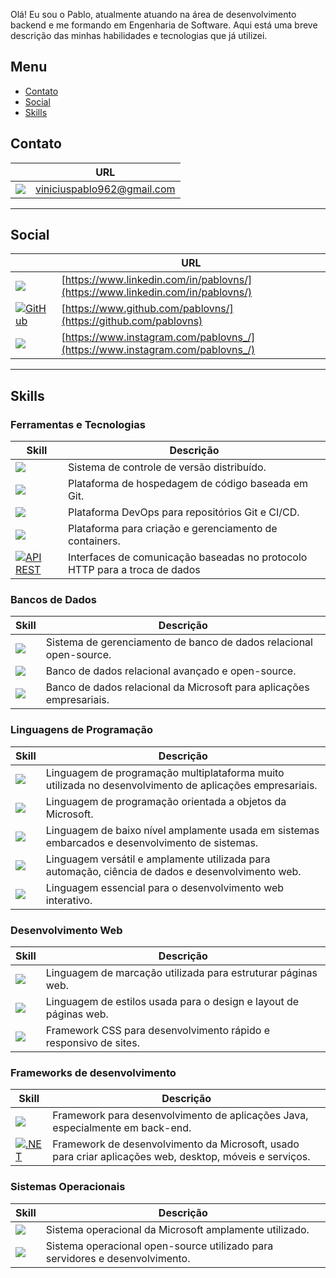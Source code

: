 Olá! Eu sou o Pablo, atualmente atuando na área de desenvolvimento backend e me formando em Engenharia de Software. Aqui está uma breve descrição das minhas habilidades e tecnologias que já utilizei.

## Menu

- [Contato](#contato)
- [Social](#social)
- [Skills](#skills)

## Contato

| | URL
------------ | -------------
<img src="https://img.shields.io/badge/Gmail-D14836?style=for-the-badge&logo=gmail&logoColor=white" /> | [viniciuspablo962@gmail.com](viniciuspablo962@gmail.com)

---

## Social

| | URL
------------ | -------------
<img src="https://img.shields.io/badge/LinkedIn-0077B5?style=for-the-badge&logo=linkedin&logoColor=white" /> | [https://www.linkedin.com/in/pablovns/](https://www.linkedin.com/in/pablovns/)
[![GitHub](https://img.shields.io/badge/GitHub-181717?style=for-the-badge&logo=github&logoColor=white)](https://github.com/) | [https://www.github.com/pablovns/](https://github.com/pablovns)
<img src="https://img.shields.io/badge/Instagram-E4405F?style=for-the-badge&logo=instagram&logoColor=white" /> | [https://www.instagram.com/pablovns_/](https://www.instagram.com/pablovns_/)

---

## Skills

### Ferramentas e Tecnologias

| Skill | Descrição |
|------------|-------------|
| <img src="https://img.shields.io/badge/Git-E34F26?style=for-the-badge&logo=git&logoColor=white" /> | Sistema de controle de versão distribuído. |
| <img src="https://img.shields.io/badge/GitHub-181717?style=for-the-badge&logo=github&logoColor=white" /> | Plataforma de hospedagem de código baseada em Git. |
| <img src="https://img.shields.io/badge/GitLab-FCA121?style=for-the-badge&logo=gitlab&logoColor=white" /> | Plataforma DevOps para repositórios Git e CI/CD. |
| <img src="https://img.shields.io/badge/Docker-2496ED?style=for-the-badge&logo=docker&logoColor=white" /> | Plataforma para criação e gerenciamento de containers. |
| [![API REST](https://img.shields.io/badge/API%20REST-02569B?style=for-the-badge&logo=postman&logoColor=white)](https://en.wikipedia.org/wiki/Representational_state_transfer) | Interfaces de comunicação baseadas no protocolo HTTP para a troca de dados |


### Bancos de Dados

| Skill | Descrição |
|------------|-------------|
| <img src="https://img.shields.io/badge/MySQL-00000F?style=for-the-badge&logo=mysql&logoColor=white" /> | Sistema de gerenciamento de banco de dados relacional open-source. |
| <img src="https://img.shields.io/badge/PostgreSQL-316192?style=for-the-badge&logo=postgresql&logoColor=white" /> | Banco de dados relacional avançado e open-source. |
| <img src="https://img.shields.io/badge/Microsoft_SQL_Server-CC2927?style=for-the-badge&logo=microsoft-sql-server&logoColor=white" /> | Banco de dados relacional da Microsoft para aplicações empresariais. |

### Linguagens de Programação

| Skill | Descrição |
|------------|-------------|
| <img src="https://img.shields.io/badge/Java-ED8B00?style=for-the-badge&logo=java&logoColor=white" /> | Linguagem de programação multiplataforma muito utilizada no desenvolvimento de aplicações empresariais. |
| <img src="https://img.shields.io/badge/C%23-239120?style=for-the-badge&logo=c-sharp&logoColor=white" /> | Linguagem de programação orientada a objetos da Microsoft. |
| <img src="https://img.shields.io/badge/C-00599C?style=for-the-badge&logo=c&logoColor=white" /> | Linguagem de baixo nível amplamente usada em sistemas embarcados e desenvolvimento de sistemas. |
| <img src="https://img.shields.io/badge/Python-3776AB?style=for-the-badge&logo=python&logoColor=white" /> | Linguagem versátil e amplamente utilizada para automação, ciência de dados e desenvolvimento web. |
| <img src="https://img.shields.io/badge/JavaScript-F7DF1E?style=for-the-badge&logo=javascript&logoColor=black" /> | Linguagem essencial para o desenvolvimento web interativo. |

### Desenvolvimento Web

| Skill | Descrição |
|------------|-------------|
| <img src="https://img.shields.io/badge/HTML5-E34F26?style=for-the-badge&logo=html5&logoColor=white" /> | Linguagem de marcação utilizada para estruturar páginas web. |
| <img src="https://img.shields.io/badge/CSS3-1572B6?style=for-the-badge&logo=css3&logoColor=white" /> | Linguagem de estilos usada para o design e layout de páginas web. |
| <img src="https://img.shields.io/badge/Bootstrap-563D7C?style=for-the-badge&logo=bootstrap&logoColor=white" /> | Framework CSS para desenvolvimento rápido e responsivo de sites. |

### Frameworks de desenvolvimento

| Skill | Descrição |
|------------|-------------|
| <img src="https://img.shields.io/badge/Spring-6DB33F?style=for-the-badge&logo=spring&logoColor=white" /> | Framework para desenvolvimento de aplicações Java, especialmente em back-end. |
| [![.NET](https://img.shields.io/badge/.NET-512BD4?style=for-the-badge&logo=.net&logoColor=white)](https://dotnet.microsoft.com/) | Framework de desenvolvimento da Microsoft, usado para criar aplicações web, desktop, móveis e serviços. |

### Sistemas Operacionais

| Skill | Descrição |
|------------|-------------|
| <img src="https://img.shields.io/badge/Windows-017AD7?style=for-the-badge&logo=windows&logoColor=white" /> | Sistema operacional da Microsoft amplamente utilizado. |
| <img src="https://img.shields.io/badge/Linux-E34F26?style=for-the-badge&logo=linux&logoColor=black" /> | Sistema operacional open-source utilizado para servidores e desenvolvimento. |
